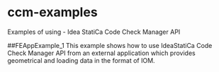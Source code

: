 # ccm-examples
Examples of using - Idea StatiCa Code Check Manager API

##FEAppExample_1
This example shows how to use IdeaStatiCa Code Check Manager API from an external application which provides geometrical and loading data in the format of IOM.



